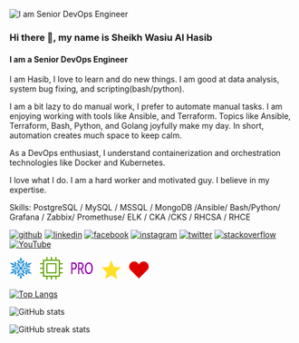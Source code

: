 
![I am Senior DevOps Engineer](https://media.licdn.com/dms/image/D5616AQHWOQijZFUzpA/profile-displaybackgroundimage-shrink_350_1400/0/1689536496253?e=1724889600&v=beta&t=1FzAKT7TFN9pImHA4UrTFBVYv0fRbvHRfJIX9OVPHvA)

### Hi there 👋, my name is Sheikh Wasiu Al Hasib
#### I am a Senior DevOps Engineer

I am Hasib, I love to learn and do new things. I am good at data analysis, system bug fixing, and scripting(bash/python). 

I am a bit lazy to do manual work, I prefer to automate manual tasks. I am enjoying working with tools like Ansible, and Terraform. Topics like Ansible, Terraform, Bash, Python, and Golang joyfully make my day. In short, automation creates much space to keep calm.

As a DevOps enthusiast, I understand containerization and orchestration technologies like Docker and Kubernetes.

I love what I do. I am a hard worker and motivated guy. I believe in my expertise. 

Skills: PostgreSQL / MySQL / MSSQL / MongoDB /Ansible/ Bash/Python/ Grafana / Zabbix/ Promethuse/ ELK / CKA /CKS / RHCSA / RHCE



[<img src='https://cdn.jsdelivr.net/npm/simple-icons@3.0.1/icons/github.svg' alt='github' height='40'>](https://github.com/wasiualhasib)  [<img src='https://cdn.jsdelivr.net/npm/simple-icons@3.0.1/icons/linkedin.svg' alt='linkedin' height='40'>](https://www.linkedin.com/in/wasiualhasib/)  [<img src='https://cdn.jsdelivr.net/npm/simple-icons@3.0.1/icons/facebook.svg' alt='facebook' height='40'>](https://www.facebook.com/wasiualhasib)  [<img src='https://cdn.jsdelivr.net/npm/simple-icons@3.0.1/icons/instagram.svg' alt='instagram' height='40'>](https://www.instagram.com/wasiualhasib/)  [<img src='https://cdn.jsdelivr.net/npm/simple-icons@3.0.1/icons/twitter.svg' alt='twitter' height='40'>](https://twitter.com/wasiualhasib)  [<img src='https://cdn.jsdelivr.net/npm/simple-icons@3.0.1/icons/stackoverflow.svg' alt='stackoverflow' height='40'>](https://stackoverflow.com/users/wasiualhasib)  [<img src='https://cdn.jsdelivr.net/npm/simple-icons@3.0.1/icons/youtube.svg' alt='YouTube' height='40'>](https://www.youtube.com/channel/wasiualhasib)  

<a href='https://archiveprogram.github.com/'><img src='https://raw.githubusercontent.com/acervenky/animated-github-badges/master/assets/acbadge.gif' width='40' height='40'></a> <a href='https://docs.github.com/en/developers'><img src='https://raw.githubusercontent.com/acervenky/animated-github-badges/master/assets/devbadge.gif' width='40' height='40'></a> <a href='https://github.com/pricing'><img src='https://raw.githubusercontent.com/acervenky/animated-github-badges/master/assets/pro.gif' width='40' height='40'></a> <a href='https://stars.github.com/'><img src='https://raw.githubusercontent.com/acervenky/animated-github-badges/master/assets/starbadge.gif' width='35' height='35'></a> <a href='https://docs.github.com/en/github/supporting-the-open-source-community-with-github-sponsors'><img src='https://raw.githubusercontent.com/acervenky/animated-github-badges/master/assets/sponsorbadge.gif' width='35' height='35'></a> 

[![Top Langs](https://github-readme-stats.vercel.app/api/top-langs/?username=wasiualhasib)](https://github.com/anuraghazra/github-readme-stats)

![GitHub stats](https://github-readme-stats.vercel.app/api?username=wasiualhasib&show_icons=true&count_private=true)  

![GitHub streak stats](https://streak-stats.demolab.com/?user=wasiualhasib)

